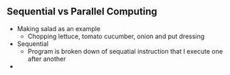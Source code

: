 ## Sequential vs Parallel Computing
- Making salad as an example
	- Chopping lettuce, tomato cucumber, onion and put dressing
-  Sequential
	- Program is broken down of sequatial instruction that I execute one after another
- 
<!--stackedit_data:
eyJoaXN0b3J5IjpbLTExNDA0MDk1MTldfQ==
-->